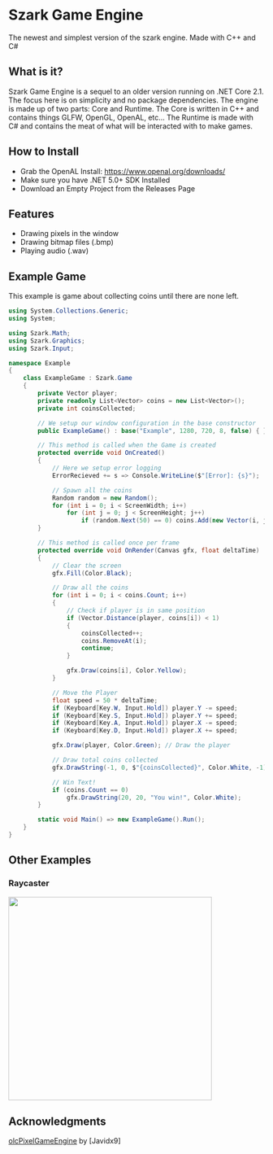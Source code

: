 # Szark Game Engine
The newest and simplest version of the szark engine. Made with C++ and C#

## What is it?
Szark Game Engine is a sequel to an older version running on .NET Core 2.1. 
The focus here is on simplicity and no package dependencies.
The engine is made up of two parts: Core and Runtime. 
The Core is written in C++ and contains things GLFW, OpenGL, OpenAL, etc...
The Runtime is made with C# and contains the meat of what will
be interacted with to make games.

## How to Install
- Grab the OpenAL Install: https://www.openal.org/downloads/
- Make sure you have .NET 5.0+ SDK Installed
- Download an Empty Project from the Releases Page

## Features
- Drawing pixels in the window
- Drawing bitmap files (.bmp)
- Playing audio (.wav)

## Example Game
This example is game about collecting coins until there are none left.
```c#
using System.Collections.Generic;
using System;

using Szark.Math;
using Szark.Graphics;
using Szark.Input;

namespace Example
{
    class ExampleGame : Szark.Game
    {
        private Vector player;
        private readonly List<Vector> coins = new List<Vector>();
        private int coinsCollected;

        // We setup our window configuration in the base constructor
        public ExampleGame() : base("Example", 1280, 720, 8, false) { }

        // This method is called when the Game is created
        protected override void OnCreated()
        {
            // Here we setup error logging
            ErrorRecieved += s => Console.WriteLine($"[Error]: {s}");

            // Spawn all the coins
            Random random = new Random();
            for (int i = 0; i < ScreenWidth; i++)
                for (int j = 0; j < ScreenHeight; j++)
                    if (random.Next(50) == 0) coins.Add(new Vector(i, j));
        }

        // This method is called once per frame
        protected override void OnRender(Canvas gfx, float deltaTime)
        {
            // Clear the screen
            gfx.Fill(Color.Black);

            // Draw all the coins
            for (int i = 0; i < coins.Count; i++)
            {
                // Check if player is in same position
                if (Vector.Distance(player, coins[i]) < 1)
                {
                    coinsCollected++;
                    coins.RemoveAt(i);
                    continue;
                }

                gfx.Draw(coins[i], Color.Yellow);
            }

            // Move the Player
            float speed = 50 * deltaTime;
            if (Keyboard[Key.W, Input.Hold]) player.Y -= speed;
            if (Keyboard[Key.S, Input.Hold]) player.Y += speed;
            if (Keyboard[Key.A, Input.Hold]) player.X -= speed;
            if (Keyboard[Key.D, Input.Hold]) player.X += speed;

            gfx.Draw(player, Color.Green); // Draw the player

            // Draw total coins collected
            gfx.DrawString(-1, 0, $"{coinsCollected}", Color.White, -1);

            // Win Text!
            if (coins.Count == 0)
                gfx.DrawString(20, 20, "You win!", Color.White);
        }

        static void Main() => new ExampleGame().Run();
    }
}
```

## Other Examples
### Raycaster
<img src="https://i.imgur.com/SPTGHfe.gif" width="400">

## Acknowledgments
[olcPixelGameEngine](https://github.com/OneLoneCoder/olcPixelGameEngine) by [Javidx9]
